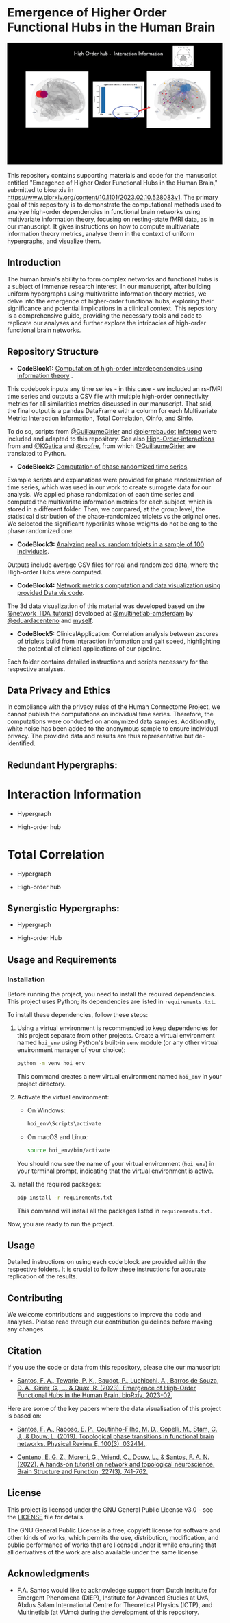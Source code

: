 
# Emergence of Higher Order Functional Hubs in the Human Brain

<p align="center">
  <img src="Images/II_Hub_video.gif" alt="Emergence of Higher Order Functional Hubs">
</p>

This repository contains supporting materials and code for the manuscript entitled "Emergence of Higher Order Functional Hubs in the Human Brain," submitted to bioarxiv in https://www.biorxiv.org/content/10.1101/2023.02.10.528083v1. The primary goal of this repository is to demonstrate the computational methods used to analyze high-order dependencies in functional brain networks using multivariate information theory, focusing on resting-state fMRI data, as in our manuscript. It gives instructions on how to compute multivariate information theory metrics, analyse them in the context of uniform hypergraphs, and visualize them.

## Introduction

The human brain's ability to form complex networks and functional hubs is a subject of immense research interest. In our manuscript, after building uniform hypergraphs using multivariate information theory metrics, we delve into the emergence of higher-order functional hubs, exploring their significance and potential implications in a clinical context. This repository is a comprehensive guide, providing the necessary tools and code to replicate our analyses and further explore the intricacies of high-order functional brain networks.

## Repository Structure

- **CodeBlock1:** [Computation of high-order interdependencies using information theory](/CodeBlock1/Code%20Block%201%20-%20Computing%20High%20Order%20Interdependencies%20in%20HCP%20data.ipynb) .

This codebook inputs any time series - in this case - we included an rs-fMRI time series and outputs a CSV file with multiple high-order connectivity metrics for all similarities metrics discussed in our manuscript. That said, the final output is a pandas DataFrame with a column for each Multivariate Metric: Interaction Information, Total Correlation, Oinfo, and Sinfo. 

To do so, scripts from [@GuillaumeGirier](https://github.com/GuillaumeGirier) and  [@pierrebaudot](https://github.com/pierrebaudot) [Infotopo](https://github.com/pierrebaudot/infotopopy) were included and adapted to this repository. See also [High-Order-interactions
](https://github.com/brincolab/High-Order-interactions) from and 
[@KGatica](https://github.com/KGatica) and [@rcofre](https://github.com/rcofre), from which [@GuillaumeGirier](https://github.com/GuillaumeGirier) are translated to Python.

- **CodeBlock2:**  [Computation of phase randomized time series](/CodeBlock2/Phase%20Randomization.ipynb).

Example scripts and explanations were provided for phase randomization of time series, which was used in our work to create surrogate data for our analysis. We applied phase randomization of each time series and computed the multivariate information metrics for each subject, which is stored in a different folder. Then, we compared, at the group level, the statistical distribution of the phase-randomized triplets vs the original ones.  We selected the significant hyperlinks whose weights do not belong to the phase randomized one.

- **CodeBlock3:** [Analyzing real vs. random triplets in a sample of 100 individuals](CodeBlock3/Hyperedge_selection_real_vs_randomized_zscore.ipynb). 

Outputs include average CSV files for real and randomized data, where the High-order Hubs were computed.

- **CodeBlock4:** [Network metrics computation and data visualization using provided Data vis code](Codeblock4/Computing%20and%20Visualizing%20High-Order%20Hubs.ipynb).

The 3d data visualization of this material was developed based on the [@network_TDA_tutorial](https://github.com/multinetlab-amsterdam/network_TDA_tutorial) developed at [@multinetlab-amsterdam](https://github.com/multinetlab-amsterdam) by [@eduardacenteno](https://github.com/eduardacenteno) and [myself](https://github.com/fnobregasantos).


  
- **CodeBlock5:** ClinicalApplication: Correlation analysis between zscores of triplets build from interaction information and gait speed, highlighting the potential of clinical applications of our pipeline.

Each folder contains detailed instructions and scripts necessary for the respective analyses.

## Data Privacy and Ethics

In compliance with the privacy rules of the Human Connectome Project, we cannot publish the computations on individual time series. Therefore, the computations were conducted on anonymized data samples. Additionally, white noise has been added to the anonymous sample to ensure individual privacy. The provided data and results are thus representative but de-identified.

## Redundant Hypergraphs:

# Interaction Information

* Hypergraph

* High-order hub

# Total Correlation

* Hypergraph

* High-order hub

## Synergistic Hypergraphs:

* Hypergraph

* High-order Hub

## Usage and Requirements

### Installation

Before running the project, you need to install the required dependencies. This project uses Python; its dependencies are listed in `requirements.txt`.

To install these dependencies, follow these steps:

1. Using a virtual environment is recommended to keep dependencies for this project separate from other projects. Create a virtual environment named `hoi_env` using Python's built-in `venv` module (or any other virtual environment manager of your choice):

    ```bash
    python -m venv hoi_env
    ```

    This command creates a new virtual environment named `hoi_env` in your project directory.

2. Activate the virtual environment:

    - On Windows:
      ```bash
      hoi_env\Scripts\activate
      ```

    - On macOS and Linux:
      ```bash
      source hoi_env/bin/activate
      ```

    You should now see the name of your virtual environment (`hoi_env`) in your terminal prompt, indicating that the virtual environment is active.

3. Install the required packages:

    ```bash
    pip install -r requirements.txt
    ```

    This command will install all the packages listed in `requirements.txt`.


Now, you are ready to run the project.

## Usage

Detailed instructions on using each code block are provided within the respective folders. It is crucial to follow these instructions for accurate replication of the results.

## Contributing

We welcome contributions and suggestions to improve the code and analyses. Please read through our contribution guidelines before making any changes.

## Citation

If you use the code or data from this repository, please cite our manuscript:

- [Santos, F. A., Tewarie, P. K., Baudot, P., Luchicchi, A., Barros de Souza, D. A., Girier, G., ... & Quax, R. (2023). Emergence of High-Order Functional Hubs in the Human Brain. bioRxiv, 2023-02.](https://www.biorxiv.org/content/10.1101/2023.02.10.528083v1)

Here are some of the key papers where the data visualisation of this project is based on:

- [Santos, F. A., Raposo, E. P., Coutinho-Filho, M. D., Copelli, M., Stam, C. J., & Douw, L. (2019). Topological phase transitions in functional brain networks. Physical Review E, 100(3), 032414.](https://journals.aps.org/pre/abstract/10.1103/PhysRevE.100.032414).

- [Centeno, E. G. Z., Moreni, G., Vriend, C., Douw, L., & Santos, F. A. N. (2022). A hands-on tutorial on network and topological neuroscience. Brain Structure and Function, 227(3), 741-762.](https://link.springer.com/article/10.1007/s00429-021-02435-0)


## License

This project is licensed under the GNU General Public License v3.0 - see the [LICENSE](LICENSE) file for details.

The GNU General Public License is a free, copyleft license for software and other kinds of works, which permits the use, distribution, modification, and public performance of works that are licensed under it while ensuring that all derivatives of the work are also available under the same license.

## Acknowledgments

- F.A. Santos would like to acknowledge support from Dutch Institute for Emergent Phenomena (DIEP), Institute for Advanced Studies at UvA, Abdus Salam International Centre for Theoretical Physics (ICTP), and Multinetlab (at VUmc) during the development of this repository.






